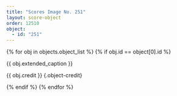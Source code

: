 ```yaml
---
title: "Scores Image No. 251"
layout: score-object
order: 12510
object:
  - id: "251"
---
```


{% for obj in objects.object_list %}
{% if obj.id == object[0].id %}

{{ obj.extended_caption }}

{{ obj.credit }} {.object-credit}

{% endif %}
{% endfor %}
